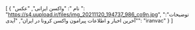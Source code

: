 [
  {
    "نام ": "واکسن ایرانی",
    "عکس ": "https://s4.uupload.ir/files/img_20211120_194737_986_co9n.jpg",
    "توضیحات": "آخرین اخبار و اطلاعات پیرامون واکسن کرونا در ایران",
    "آیدی": "iranvac"
  }
]
